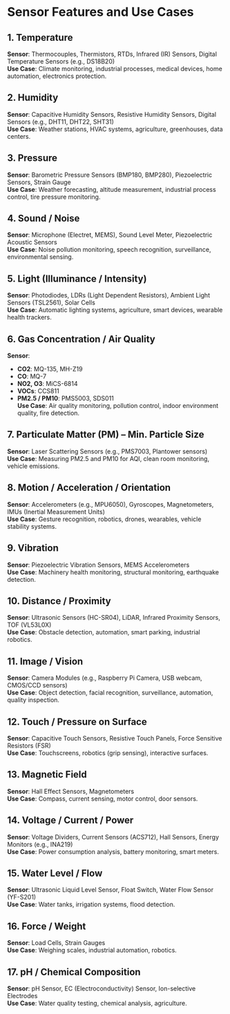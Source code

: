 # Sensor Features and Use Cases

## 1. Temperature
**Sensor**: Thermocouples, Thermistors, RTDs, Infrared (IR) Sensors, Digital Temperature Sensors (e.g., DS18B20)  
**Use Case**: Climate monitoring, industrial processes, medical devices, home automation, electronics protection.

## 2. Humidity
**Sensor**: Capacitive Humidity Sensors, Resistive Humidity Sensors, Digital Sensors (e.g., DHT11, DHT22, SHT31)  
**Use Case**: Weather stations, HVAC systems, agriculture, greenhouses, data centers.

## 3. Pressure
**Sensor**: Barometric Pressure Sensors (BMP180, BMP280), Piezoelectric Sensors, Strain Gauge  
**Use Case**: Weather forecasting, altitude measurement, industrial process control, tire pressure monitoring.

## 4. Sound / Noise
**Sensor**: Microphone (Electret, MEMS), Sound Level Meter, Piezoelectric Acoustic Sensors  
**Use Case**: Noise pollution monitoring, speech recognition, surveillance, environmental sensing.

## 5. Light (Illuminance / Intensity)
**Sensor**: Photodiodes, LDRs (Light Dependent Resistors), Ambient Light Sensors (TSL2561), Solar Cells  
**Use Case**: Automatic lighting systems, agriculture, smart devices, wearable health trackers.

## 6. Gas Concentration / Air Quality
**Sensor**:  
- **CO2**: MQ-135, MH-Z19  
- **CO**: MQ-7  
- **NO2, O3**: MiCS-6814  
- **VOCs**: CCS811  
- **PM2.5 / PM10**: PMS5003, SDS011  
**Use Case**: Air quality monitoring, pollution control, indoor environment quality, fire detection.

## 7. Particulate Matter (PM) – Min. Particle Size
**Sensor**: Laser Scattering Sensors (e.g., PMS7003, Plantower sensors)  
**Use Case**: Measuring PM2.5 and PM10 for AQI, clean room monitoring, vehicle emissions.

## 8. Motion / Acceleration / Orientation
**Sensor**: Accelerometers (e.g., MPU6050), Gyroscopes, Magnetometers, IMUs (Inertial Measurement Units)  
**Use Case**: Gesture recognition, robotics, drones, wearables, vehicle stability systems.

## 9. Vibration
**Sensor**: Piezoelectric Vibration Sensors, MEMS Accelerometers  
**Use Case**: Machinery health monitoring, structural monitoring, earthquake detection.

## 10. Distance / Proximity
**Sensor**: Ultrasonic Sensors (HC-SR04), LiDAR, Infrared Proximity Sensors, TOF (VL53L0X)  
**Use Case**: Obstacle detection, automation, smart parking, industrial robotics.

## 11. Image / Vision
**Sensor**: Camera Modules (e.g., Raspberry Pi Camera, USB webcam, CMOS/CCD sensors)  
**Use Case**: Object detection, facial recognition, surveillance, automation, quality inspection.

## 12. Touch / Pressure on Surface
**Sensor**: Capacitive Touch Sensors, Resistive Touch Panels, Force Sensitive Resistors (FSR)  
**Use Case**: Touchscreens, robotics (grip sensing), interactive surfaces.

## 13. Magnetic Field
**Sensor**: Hall Effect Sensors, Magnetometers  
**Use Case**: Compass, current sensing, motor control, door sensors.

## 14. Voltage / Current / Power
**Sensor**: Voltage Dividers, Current Sensors (ACS712), Hall Sensors, Energy Monitors (e.g., INA219)  
**Use Case**: Power consumption analysis, battery monitoring, smart meters.

## 15. Water Level / Flow
**Sensor**: Ultrasonic Liquid Level Sensor, Float Switch, Water Flow Sensor (YF-S201)  
**Use Case**: Water tanks, irrigation systems, flood detection.

## 16. Force / Weight
**Sensor**: Load Cells, Strain Gauges  
**Use Case**: Weighing scales, industrial automation, robotics.

## 17. pH / Chemical Composition
**Sensor**: pH Sensor, EC (Electroconductivity) Sensor, Ion-selective Electrodes  
**Use Case**: Water quality testing, chemical analysis, agriculture.